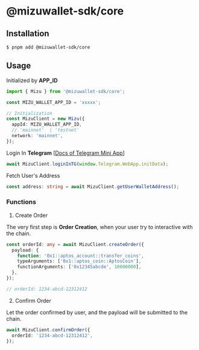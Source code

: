 # @mizuwallet-sdk/core

## Installation

```base
$ pnpm add @mizuwallet-sdk/core
```

## Usage

Initialized by **APP_ID**

```ts
import { Mizu } from '@mizuwallet-sdk/core';

const MIZU_WALLET_APP_ID = 'xxxxx';

// Initialization
const MizuClient = new Mizu({
  appId: MIZU_WALLET_APP_ID,
  // 'mainnet'  | 'testnet'
  network: 'mainnet',
});
```

Login In **Telegram** [[Docs of Telegram Mini App](https://core.telegram.org/bots/webapps#designing-mini-apps)]

```ts
await MizuClient.loginInTG(window.Telegram.WebApp.initData);
```

Fetch User's Address

```ts
const address: string = await MizuClient.getUserWalletAddress();
```

### Functions

1. Create Order

The very first step is **Order Creation**, when your user try to interactive with the chain.

```ts
const orderId: any = await MizuClient.createOrder({
  payload: {
    function: '0x1::aptos_account::transfer_coins',
    typeArguments: ['0x1::aptos_coin::AptosCoin'],
    functionArguments: ['0x12345abcde', 10000000],
  },
});

// orderId: 1234-abcd-12312412
```

2. Confirm Order

Let the order confirmed by user, and the payload will be submitted to the chain.

```ts
await MizuClient.confirmOrder({
  orderId: '1234-abcd-12312412',
});
```

